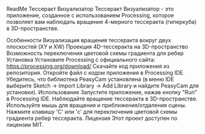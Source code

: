 ReadMe
Тессеракт Визуализатор
Тессеракт Визуализатор - это приложение, созданное с использованием Processing, которое позволяет вам наблюдать вращение 4-мерного тессеракта (гиперкуба) в 3D-пространстве.

Особенности
Визуализация вращения тессеракта вокруг двух плоскостей (XY и XW)
Проекция 4D-тессеракта на 3D-пространство
Возможность переключения цветовой схемы градиента для ребер
Установка
Установите Processing с официального сайта: https://processing.org/download/
Скачайте код приложения из репозитория.
Откройте файл с кодом приложения в Processing IDE.
Убедитесь, что библиотека PeasyCam установлена (в меню IDE выберите Sketch -> Import Library -> Add Library и найдите PeasyCam для установки).
Использование
Запустите приложение, нажав кнопку "Run" в Processing IDE.
Наблюдайте вращение тессеракта в 3D-пространстве.
Используйте мышь для вращения и приближения/отдаления сцены.
Нажмите клавишу 'C' или 'c' для переключения цветовой схемы градиента ребер тессеракта.
Лицензия
Этот проект доступен по лицензии MIT.
